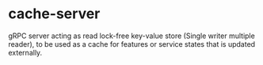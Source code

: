 # cache-server
gRPC server acting as read lock-free key-value store (Single writer multiple reader), to be used as a cache for features or service states that is updated externally.
